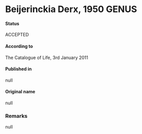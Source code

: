 # Beijerinckia Derx, 1950 GENUS

#### Status
ACCEPTED

#### According to
The Catalogue of Life, 3rd January 2011

#### Published in
null

#### Original name
null

### Remarks
null